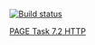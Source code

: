 [![Build status](https://ci.appveyor.com/api/projects/status/k8fu4jw74ycu3hc6?svg=true)](https://ci.appveyor.com/project/DiRover/ahj-homework-http-7-2)




[PAGE Task 7.2 HTTP](https://dirover.github.io/ahj-homework-http-7.2/)